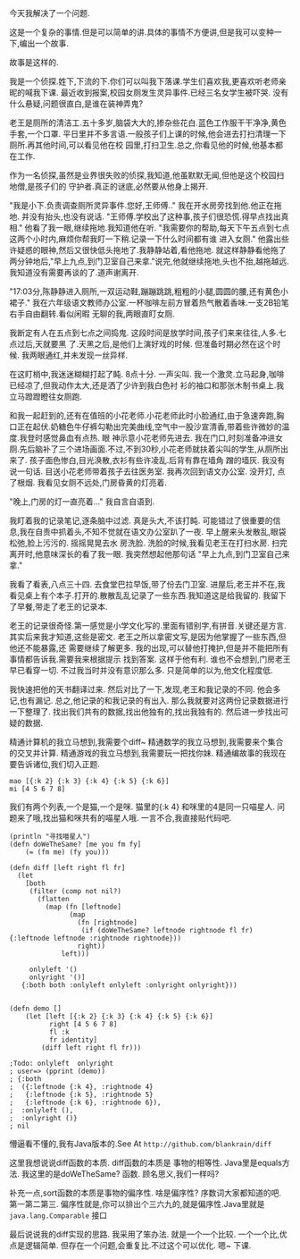 今天我解决了一个问题.

这是一个复杂的事情.但是可以简单的讲.具体的事情不方便讲,但是我可以变种一下,编出一个故事.

故事是这样的.

我是一个侦探.姓下,下流的下.你们可以叫我下落课.学生们喜欢我,更喜欢听老师亲昵的喊我下课.
最近收到报案,校园女厕发生灵异事件.已经三名女学生被吓哭.
没有什么悬疑,问题很直白,是谁在装神弄鬼?

老王是厕所的清洁工.五十多岁,脑袋大大的,掺杂些花白.蓝色工作服干干净净,黄色手套,一个口罩. 
平日里并不多言语.一般孩子们上课的时候,他会进去打扫清理一下厕所.再其他时间,可以看见他在校
园里,打扫卫生.总之,你看见他的时候,他基本都在工作.

作为一名侦探,虽然是业界很失败的侦探,我知道,他虽默默无闻,但他是这个校园扫地僧,是孩子们的
守护者.真正的谜底,必然要从他身上揭开.

"我是小下.负责调查厕所灵异事件.您好,王师傅.." 我在开水房旁找到他.他正在拖地.
并没有抬头,也没有说话.
"王师傅.学校出了这种事,孩子们很恐慌.得早点找出真相."
他看了我一眼,继续拖地.我知道他在听.
"我需要你的帮助,每天下午五点到七点这两个小时内,麻烦你帮我盯一下稍.记录一下什么时间都有谁
进入女厕."
他露出些许疑惑的眼神,然后又很快低头拖地了.我静静站着,看他拖地.
就这样静静看他拖了两分钟地后,"早上九点,到门卫室自己来拿."说完,他就继续拖地,头也不抬,越拖越远.我知道没有需要再谈的了.道声谢离开.

"17:03分,陈静静进入厕所,一双运动鞋,蹦蹦跳跳,粗粗的小腿,圆圆的腰,还有黄色小裙子."
我在六年级语文教师办公室.一杯咖啡左前方冒着热气散着香味.一支2B铅笔右手自由翻转.看似闲暇
无聊的我,两眼直盯女厕.

我断定有人在五点到七点之间捣鬼. 这段时间是放学时间,孩子们来来往往,人多.七点过后,天就要黑
了.天黑之后,是他们上演好戏的时候. 但准备时期必然在这个时候. 我两眼通红,并未发现一丝异样.

在这盯梢中,我迷迷糊糊打起了盹.
8点十分. 一声尖叫. 我一个激灵.立马起身,咖啡已经凉了,但我动作太大,还是洒了少许到我白色衬
衫的袖口和那张木制书桌上.我立马蹬蹬瞪往女厕跑.

和我一起赶到的,还有在值班的小花老师.小花老师此时小脸通红,由于急速奔跑,胸口正在起伏.奶糖色牛仔裤勾勒出完美曲线,空气中一股沙宣清香,带着些许微妙的温度.我登时感觉鼻血有点热. 眼
神示意小花老师先进去. 我在门口,时刻准备冲进女厕.先后脑补了三个进场画面.不过,不到30秒,小花老师就扶着尖叫的学生,从厕所出来了. 孩子面色惨白,目光涣散,衣衫有些许凌乱.后背有靠在墙角
蹭的墙灰. 我没有说一句话. 目送小花老师带着孩子去往医务室. 我再次回到语文办公室. 没开灯,
点了根烟. 我看见女厕不远处,门房昏黄的灯亮着.

"晚上,门房的灯一直亮着..." 我自言自语到.

我盯着我的记录笔记,逐条脑中过滤. 真是头大,不该打盹. 可能错过了很重要的信息,我在自责中抓着头,不知不觉就在语文办公室趴了一夜. 早上醒来头发散乱,眼袋松弛,脸上污污的. 摇摇晃晃去水
房洗脸. 洗脸的时候,我看见老王在打扫水房. 扫完离开时,他意味深长的看了我一眼. 我突然想起他那句话
"早上九点,到门卫室自己来拿."

我看了看表,八点三十四. 去食堂巴拉早饭,带了份去门卫室.
进屋后,老王并不在,我看见桌上有个本子.打开的.散散乱乱记录了一些东西.我知道这是给我留的.
我留下了早餐,带走了老王的记录本.

老王的记录很奇怪.第一感觉是小学文化写的.里面有错别字,有拼音.关键还是方言.
其实后来我才知道,这些是密文. 老王之所以拿密文写,是因为他掌握了一些东西,但他还不能暴露,还
需要继续了解更多. 我的出现,可以替他打掩护,但是并不能把所有事情都告诉我.需要我来根据提示
找到答案. 这样于他有利. 谁也不会想到,门房老王早已看穿一切. 不过我当时并没有意识那么多.
只是简单的以为,他文化程度低.

我快速把他的天书翻译过来.
然后对比了一下,发现,老王和我记录的不同. 他会多记,也有漏记. 总之,他记录的和我记录的有出入.
那么我就要对这两份记录数据进行一下整理了. 找出我们共有的数据,找出他独有的,找出我独有的.
然后进一步找出可疑的数据.

精通计算机的我立马想到,我需要个diff~
精通数学的我立马想到,我需要来个集合的交叉并计算.
精通游戏的我立马想到,我需要玩一把找你妹.
精通编故事的我现在要告诉诸位,我们切入正题.
```
mao [{:k 2} {:k 3} {:k 4} {:k 5} {:k 6}]
mi [4 5 6 7 8]
```
我们有两个列表,一个是猫,一个是咪. 猫里的{:k 4} 和咪里的4是同一只喵星人.
问题来了哦,找出猫和咪共有的喵星人哦.
一言不合,我直接贴代码吧.
```
(println "寻找喵星人")
(defn doWeTheSame? [me you fm fy] 
    (= (fm me) (fy you)))

(defn diff [left right fl fr]
  (let 
    [both 
     (filter (comp not nil?) 
       (flatten 
         (map (fn [leftnode] 
               (map 
                 (fn [rightnode] 
                  (if (doWeTheSame? leftnode rightnode fl fr) {:leftnode leftnode :rightnode rightnode}))
                 right))
             left)))
    
     onlyleft '()
     onlyright '()] 
   {:both both :onlyleft onlyleft :onlyright onlyright}))  
        

(defn demo []
    (let [left [{:k 2} {:k 3} {:k 4} {:k 5} {:k 6}]
          right [4 5 6 7 8]
          fl :k
          fr identity]
        (diff left right fl fr)))

;Todo: onlyleft  onlyright
; user=> (pprint (demo))
; {:both
;  ({:leftnode {:k 4}, :rightnode 4}
;   {:leftnode {:k 5}, :rightnode 5}
;   {:leftnode {:k 6}, :rightnode 6}),
;  :onlyleft (),
;  :onlyright ()}
; nil

```
懵逼看不懂的,我有Java版本的.See At `http://github.com/blankrain/diff`

这里我想说说diff函数的本质.
diff函数的本质是 事物的相等性. Java里是equals方法. 我这里的是doWeTheSame? 函数.
顾名思义,我们一样吗?

补充一点,sort函数的本质是事物的偏序性. 啥是偏序性? 序数词大家都知道的吧. 第一第二第三.
偏序性就是,你可以排出个三六九的,就是偏序性.Java里就是`java.lang.Comparable` 接口

最后说说我的diff实现的思路.
我采用了笨办法. 就是一个一个比较. 一个一个比,优点是逻辑简单. 但存在一个问题,会重复比.不过这个可以优化. 
嗯~ 
下课.

